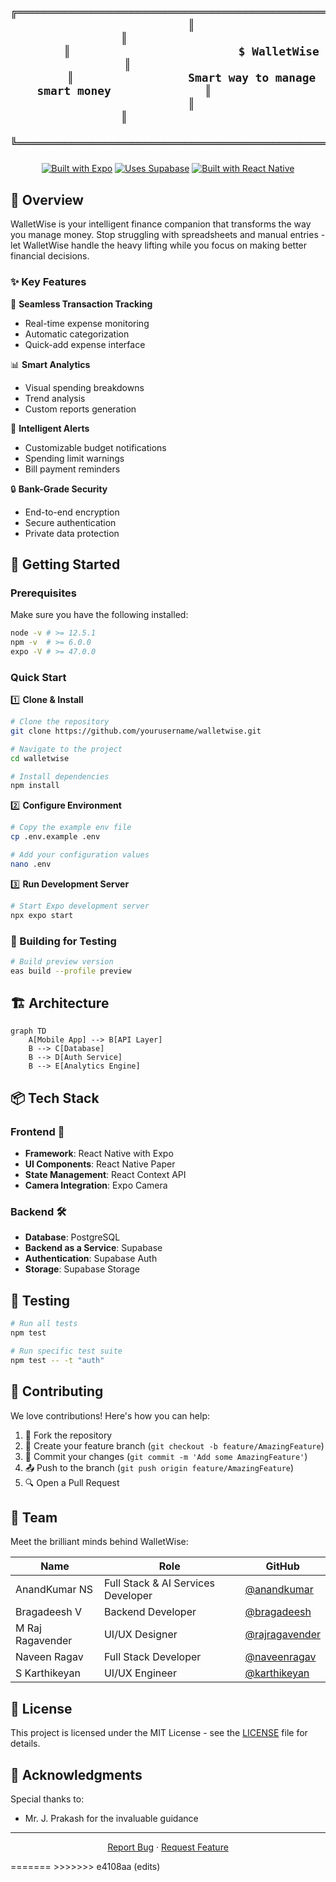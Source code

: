 
<div align="center">

<h2 align="center">

  
```plaintext
       ╔══════════════════════════════════════════════════════════════╗             
       ║                                                              ║             
       ║                         $ WalletWise                         ║            
       ║                 Smart way to manage smart money              ║             
       ║                                                              ║             
       ╚══════════════════════════════════════════════════════════════╝             
```
</h1>

[![Built with Expo](https://img.shields.io/badge/Built%20with-Expo-4630EB.svg?style=flat-square&logo=EXPO&labelColor=f3f3f3&logoColor=000)](https://expo.dev/)
[![Uses Supabase](https://img.shields.io/badge/Uses-Supabase-3ECF8E?style=flat-square&logo=supabase&logoColor=white)](https://supabase.com)
[![Built with React Native](https://img.shields.io/badge/Built%20with-React%20Native-61dafb.svg?style=flat-square&logo=react&logoColor=white)](https://reactnative.dev/)

</div>

## 🌟 Overview

WalletWise is your intelligent finance companion that transforms the way you manage money. Stop struggling with spreadsheets and manual entries - let WalletWise handle the heavy lifting while you focus on making better financial decisions.

### ✨ Key Features

🔄 **Seamless Transaction Tracking**
- Real-time expense monitoring
- Automatic categorization
- Quick-add expense interface

📊 **Smart Analytics**
- Visual spending breakdowns
- Trend analysis
- Custom reports generation

🔔 **Intelligent Alerts**
- Customizable budget notifications
- Spending limit warnings
- Bill payment reminders

🔒 **Bank-Grade Security**
- End-to-end encryption
- Secure authentication
- Private data protection

## 🚀 Getting Started

### Prerequisites

Make sure you have the following installed:
```bash
node -v # >= 12.5.1
npm -v  # >= 6.0.0
expo -V # >= 47.0.0
```

### Quick Start

1️⃣ **Clone & Install**
```bash
# Clone the repository
git clone https://github.com/yourusername/walletwise.git

# Navigate to the project
cd walletwise

# Install dependencies
npm install
```

2️⃣ **Configure Environment**
```bash
# Copy the example env file
cp .env.example .env

# Add your configuration values
nano .env
```

3️⃣ **Run Development Server**
```bash
# Start Expo development server
npx expo start
```

### 📱 Building for Testing

```bash
# Build preview version
eas build --profile preview
```

## 🏗️ Architecture

```mermaid
graph TD
    A[Mobile App] --> B[API Layer]
    B --> C[Database]
    B --> D[Auth Service]
    B --> E[Analytics Engine]
```

## 📦 Tech Stack

### Frontend 🎨
- **Framework**: React Native with Expo
- **UI Components**: React Native Paper
- **State Management**: React Context API
- **Camera Integration**: Expo Camera

### Backend 🛠
- **Database**: PostgreSQL
- **Backend as a Service**: Supabase
- **Authentication**: Supabase Auth
- **Storage**: Supabase Storage



## 🧪 Testing

```bash
# Run all tests
npm test

# Run specific test suite
npm test -- -t "auth"
```

## 🤝 Contributing

We love contributions! Here's how you can help:

1. 🍴 Fork the repository
2. 🌿 Create your feature branch (`git checkout -b feature/AmazingFeature`)
3. 💾 Commit your changes (`git commit -m 'Add some AmazingFeature'`)
4. 📤 Push to the branch (`git push origin feature/AmazingFeature`)
5. 🔍 Open a Pull Request

## 👥 Team

Meet the brilliant minds behind WalletWise:

| Name | Role | GitHub |
|------|------|--------|
| AnandKumar NS | Full Stack & AI Services Developer | [@anandkumar](https://github.com/aknsubbu) |
| Bragadeesh V | Backend Developer | [@bragadeesh](https://github.com/BRAGADEESH2005) |
| M Raj Ragavender | UI/UX Designer | [@rajragavender](https://github.com/RajubhaiG) |
| Naveen Ragav | Full Stack Developer | [@naveenragav](https://github.com/Naveenragav2005) |
| S Karthikeyan | UI/UX Engineer | [@karthikeyan](https://github.com/Karthikeyansivarasu) |

## 📜 License

This project is licensed under the MIT License - see the [LICENSE](LICENSE) file for details.

## 🙏 Acknowledgments

Special thanks to:
- Mr. J. Prakash for the invaluable guidance

---

<div align="center">


[Report Bug](https://github.com/yourusername/walletwise/issues) · [Request Feature](https://github.com/yourusername/walletwise/issues)

</div>
=======
>>>>>>> e4108aa (edits)
